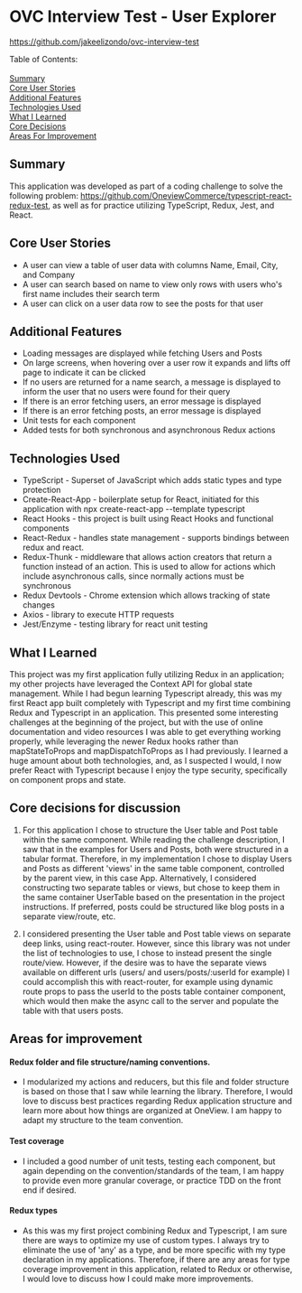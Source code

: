 # OVC Interview Test - User Explorer

https://github.com/jakeelizondo/ovc-interview-test

Table of Contents:\
\
[Summary](#summary)\
[Core User Stories](#core-user-stories)\
[Additional Features](#additional-features)\
[Technologies Used](#technologies-used)\
[What I Learned](#what-i-learned)\
[Core Decisions](#core-decisions-for-discussion)\
[Areas For Improvement](#areas-for-improvement)

## Summary

This application was developed as part of a coding challenge to solve the following problem: https://github.com/OneviewCommerce/typescript-react-redux-test, as well as for practice utilizing TypeScript, Redux, Jest, and React.

## Core User Stories

- A user can view a table of user data with columns Name, Email, City, and Company
- A user can search based on name to view only rows with users who's first name includes their search term
- A user can click on a user data row to see the posts for that user

## Additional Features

- Loading messages are displayed while fetching Users and Posts
- On large screens, when hovering over a user row it expands and lifts off page to indicate it can be clicked
- If no users are returned for a name search, a message is displayed to inform the user that no users were found for their query
- If there is an error fetching users, an error message is displayed
- If there is an error fetching posts, an error message is displayed
- Unit tests for each component
- Added tests for both synchronous and asynchronous Redux actions

## Technologies Used

- TypeScript - Superset of JavaScript which adds static types and type protection
- Create-React-App - boilerplate setup for React, initiated for this application with npx create-react-app --template typescript
- React Hooks - this project is built using React Hooks and functional components
- React-Redux - handles state management - supports bindings between redux and react.
- Redux-Thunk - middleware that allows action creators that return a function instead of an action. This is used to allow for actions which include asynchronous calls, since normally actions must be synchronous
- Redux Devtools - Chrome extension which allows tracking of state changes
- Axios - library to execute HTTP requests
- Jest/Enzyme - testing library for react unit testing

## What I Learned

This project was my first application fully utilizing Redux in an application; my other projects have leveraged the Context API for global state management. While I had begun learning Typescript already, this was my first React app built completely with Typescript and my first time combining Redux and Typescript in an application. This presented some interesting challenges at the beginning of the project, but with the use of online documentation and video resources I was able to get everything working properly, while leveraging the newer Redux hooks rather than mapStateToProps and mapDispatchToProps as I had previously. I learned a huge amount about both technologies, and, as I suspected I would, I now prefer React with Typescript because I enjoy the type security, specifically on component props and state.

## Core decisions for discussion

1. For this application I chose to structure the User table and Post table within the same component. While reading the challenge description, I saw that in the examples for Users and Posts, both were structured in a tabular format. Therefore, in my implementation I chose to display Users and Posts as different 'views' in the same table component, controlled by the parent view, in this case App. Alternatively, I considered constructing two separate tables or views, but chose to keep them in the same container UserTable based on the presentation in the project instructions. If preferred, posts could be structured like blog posts in a separate view/route, etc.

2. I considered presenting the User table and Post table views on separate deep links, using react-router. However, since this library was not under the list of technologies to use, I chose to instead present the single route/view. However, if the desire was to have the separate views available on different urls (users/ and users/posts/:userId for example) I could accomplish this with react-router, for example using dynamic route props to pass the userId to the posts table container component, which would then make the async call to the server and populate the table with that users posts.

## Areas for improvement

#### Redux folder and file structure/naming conventions.

- I modularized my actions and reducers, but this file and folder structure is based on those that I saw while learning the library. Therefore, I would love to discuss best practices regarding Redux application structure and learn more about how things are organized at OneView. I am happy to adapt my structure to the team convention.

#### Test coverage

- I included a good number of unit tests, testing each component, but again depending on the convention/standards of the team, I am happy to provide even more granular coverage, or practice TDD on the front end if desired.

#### Redux types

- As this was my first project combining Redux and Typescript, I am sure there are ways to optimize my use of custom types. I always try to eliminate the use of 'any' as a type, and be more specific with my type declaration in my applications. Therefore, if there are any areas for type coverage improvement in this application, related to Redux or otherwise, I would love to discuss how I could make more improvements.
